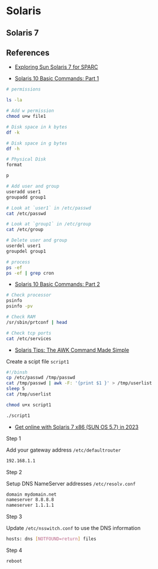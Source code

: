 # Solaris

## Solaris 7

## References

* [Exploring Sun Solaris 7 for SPARC](https://www.youtube.com/watch?v=sJFxwBfFkyM)

* [Solaris 10 Basic Commands: Part 1](https://www.youtube.com/watch?v=b2Qn26DcIfI)

```sh
# permissions

ls -la

# Add w permission
chmod u+w file1

# Disk space in k bytes
df -k 

# Disk space in g bytes
df -h

# Physical Disk
format

p

# Add user and group
useradd user1
groupadd group1

# Look at `user1` in /etc/passwd 
cat /etc/passwd

# Look at `group1` in /etc/group 
cat /etc/group

# Delete user and group
userdel user1
groupdel group1

# process
ps -ef
ps -ef | grep cron

```

* [Solaris 10 Basic Commands: Part 2](https://www.youtube.com/watch?v=b2Qn26DcIfI)

```sh
# Check processor
psinfo 
psinfo -pv

# Check RAM
/sr/sbin/prtconf | head

# Check tcp ports
cat /etc/services
```

* [Solaris Tips: The AWK Command Made Simple](https://www.youtube.com/watch?v=sH1Aps6PRiI&list=PL2OVQweP-iGIzRaDU6yxrMxVB1sRCY6nm&index=4)

Create a scipt file `script1`

```sh
#!/binsh
cp /etc/passwd /tmp/passwd
cat /tmp/passwd | awk -F: '{print $1 }' > /tmp/userlist
sleep 5
cat /tmp/userlist
```

```sh
chmod u+x script1

./script1
```

* [Get online with Solaris 7 x86 (SUN OS 5.7) in 2023](https://www.youtube.com/watch?v=JQdqY_m1W5Q)

Step 1

Add your gateway address
`/etc/defaultrouter`

```sh
192.168.1.1
```

Step 2

Setup DNS NameServer addresses
`/etc/resolv.conf`

```sh
domain mydomain.net
nameserver 8.8.8.8
nameserver 1.1.1.1
```

Step 3

Update `/etc/nsswitch.conf` to use the DNS information

```sh
hosts: dns [NOTFOUND=return] files
```

Step 4

```sh
reboot
```
